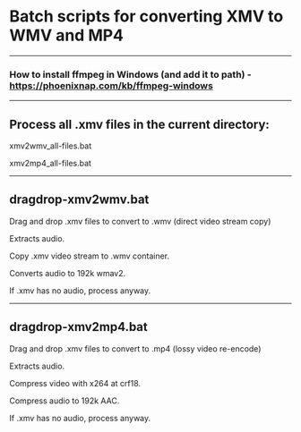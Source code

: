 # Batch scripts for converting XMV to WMV and MP4
-----------------------------------------------

### How to install ffmpeg in Windows (and add it to path) - https://phoenixnap.com/kb/ffmpeg-windows

---

## Process all .xmv files in the current directory:

xmv2wmv_all-files.bat

xmv2mp4_all-files.bat

---

## dragdrop-xmv2wmv.bat

Drag and drop .xmv files to convert to .wmv (direct video stream copy)


Extracts audio.

Copy .xmv video stream to .wmv container.

Converts audio to 192k wmav2.

If .xmv has no audio, process anyway.

---

## dragdrop-xmv2mp4.bat

Drag and drop .xmv files to convert to .mp4 (lossy video re-encode)


Extracts audio.

Compress video with x264 at crf18.

Compress audio to 192k AAC.

If .xmv has no audio, process anyway.
